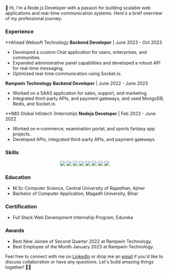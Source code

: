 👋 Hi, I'm a Node.js Developer with a passion for building scalable web applications and real-time communication systems. Here's a brief overview of my professional journey:

### Experience

**Ahead Websoft Technology
**Backend Developer** | June 2023 - Oct 2023
- Developed a custom Chat application for users, enterprises, and communities.
- Expanded administrative panel capabilities and developed a robust API for real-time messaging.
- Optimized real-time communication using Socket.io.

**Rampwin Technology**
**Backend Developer** | June 2022 - June 2023
- Worked on a SAAS application for sales, support, and marketing.
- Integrated third-party APIs, and payment gateways, and used MongoDB, Redis, and Socket.io.

**IMG Global Infotech (Internship)
**Nodejs Developer** | Feb 2022 - June 2022
- Worked on e-commerce, examination portal, and sports fantasy app projects.
- Developed APIs, integrated third-party APIs, and payment gateways.

### Skills

<p align="center">
  <img src="https://img.shields.io/badge/Node.js-339933?style=for-the-badge&logo=node.js&logoColor=white" />
  <img src="https://img.shields.io/badge/JavaScript-F7DF1E?style=for-the-badge&logo=javascript&logoColor=black" />
  <img src="https://img.shields.io/badge/TypeScript-007ACC?style=for-the-badge&logo=typescript&logoColor=white" />
  <img src="https://img.shields.io/badge/MongoDB-47A248?style=for-the-badge&logo=mongodb&logoColor=white" />
  <img src="https://img.shields.io/badge/Git-F05032?style=for-the-badge&logo=git&logoColor=white" />
  <img src="https://img.shields.io/badge/Redis-DC382D?style=for-the-badge&logo=redis&logoColor=white" />
  <img src="https://img.shields.io/badge/Express.js-000000?style=for-the-badge&logo=express&logoColor=white" />
  <img src="https://img.shields.io/badge/Socket.io-010101?style=for-the-badge&logo=socket.io&logoColor=white" />
</p>

### Education

- M.Sc Computer Science, Central University of Rajasthan, Ajmer
- Bachelor of Computer Application, Magadh University, Bihar
### Certification

- Full Stack Web Development Internship Program, Edureka

### Awards

- Best New Joinee of Second Quarter 2022 at Rampwin Technology.
- Best Employee of the Month January 2023 at Rampwin Technology.

Feel free to connect with me on [LinkedIn](https://www.linkedin.com/in/vashistkmani) or drop me an [email](mailto:vashistkumarmani@gmail.com) if you'd like to discuss collaboration or have any questions. Let's build amazing things together! 👨‍💻
